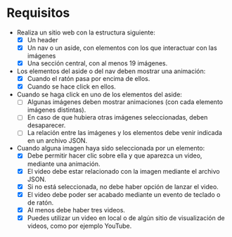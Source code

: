 # Requisitos

- Realiza un sitio web con la estructura siguiente:
  - [x] Un header
  - [x] Un nav o un aside, con elementos con los que interactuar con las imágenes
  - [x] Una sección central, con al menos 19 imágenes.
- Los elementos del aside o del nav deben mostrar una animación:
  - [x] Cuando el ratón pasa por encima de ellos.
  - [x] Cuando se hace click en ellos.
- Cuando se haga click en uno de los elementos del aside:
  - [ ] Algunas imágenes deben mostrar animaciones (con cada elemento imágenes distintas).
  - [ ] En caso de que hubiera otras imágenes seleccionadas, deben desaparecer.
  - [ ] La relación entre las imágenes y los elementos debe venir indicada en un archivo JSON.
- Cuando alguna imagen haya sido seleccionada por un elemento:
  - [x] Debe permitir hacer clic sobre ella y que aparezca un video, mediante una animación.
  - [x] El video debe estar relacionado con la imagen mediante el archivo JSON.
  - [x] Si no está seleccionada, no debe haber opción de lanzar el video.
  - [x] El video debe poder ser acabado mediante un evento de teclado o de ratón.
  - [x] Al menos debe haber tres videos.
  - [x] Puedes utilizar un video en local o de algún sitio de visualización de videos, como por ejemplo YouTube.
